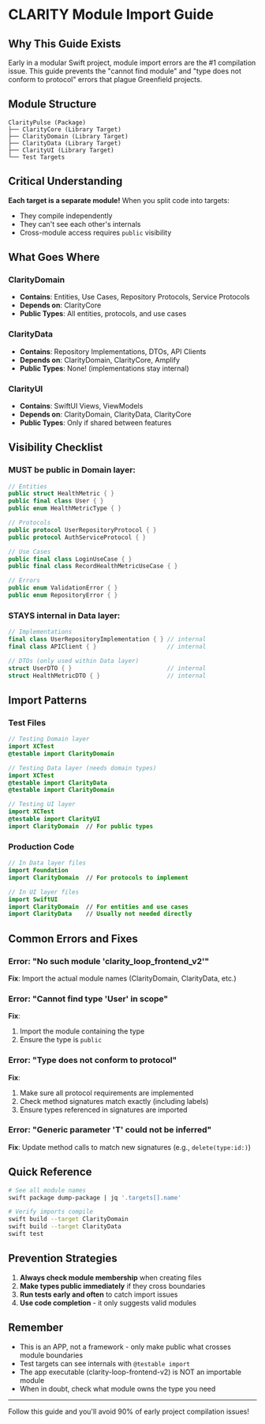 # CLARITY Module Import Guide

## Why This Guide Exists

Early in a modular Swift project, module import errors are the #1 compilation issue. This guide prevents the "cannot find module" and "type does not conform to protocol" errors that plague Greenfield projects.

## Module Structure

```
ClarityPulse (Package)
├── ClarityCore (Library Target)
├── ClarityDomain (Library Target) 
├── ClarityData (Library Target)
├── ClarityUI (Library Target)
└── Test Targets
```

## Critical Understanding

**Each target is a separate module!** When you split code into targets:
- They compile independently
- They can't see each other's internals
- Cross-module access requires `public` visibility

## What Goes Where

### ClarityDomain
- **Contains**: Entities, Use Cases, Repository Protocols, Service Protocols
- **Depends on**: ClarityCore
- **Public Types**: All entities, protocols, and use cases

### ClarityData  
- **Contains**: Repository Implementations, DTOs, API Clients
- **Depends on**: ClarityDomain, ClarityCore, Amplify
- **Public Types**: None! (implementations stay internal)

### ClarityUI
- **Contains**: SwiftUI Views, ViewModels
- **Depends on**: ClarityDomain, ClarityData, ClarityCore  
- **Public Types**: Only if shared between features

## Visibility Checklist

### MUST be public in Domain layer:
```swift
// Entities
public struct HealthMetric { }
public final class User { }
public enum HealthMetricType { }

// Protocols  
public protocol UserRepositoryProtocol { }
public protocol AuthServiceProtocol { }

// Use Cases
public final class LoginUseCase { }
public final class RecordHealthMetricUseCase { }

// Errors
public enum ValidationError { }
public enum RepositoryError { }
```

### STAYS internal in Data layer:
```swift
// Implementations
final class UserRepositoryImplementation { } // internal
final class APIClient { }                    // internal

// DTOs (only used within Data layer)
struct UserDTO { }                           // internal
struct HealthMetricDTO { }                   // internal
```

## Import Patterns

### Test Files

```swift
// Testing Domain layer
import XCTest
@testable import ClarityDomain

// Testing Data layer (needs domain types)
import XCTest
@testable import ClarityData
@testable import ClarityDomain

// Testing UI layer
import XCTest
@testable import ClarityUI
import ClarityDomain  // For public types
```

### Production Code

```swift
// In Data layer files
import Foundation
import ClarityDomain  // For protocols to implement

// In UI layer files  
import SwiftUI
import ClarityDomain  // For entities and use cases
import ClarityData    // Usually not needed directly
```

## Common Errors and Fixes

### Error: "No such module 'clarity_loop_frontend_v2'"
**Fix**: Import the actual module names (ClarityDomain, ClarityData, etc.)

### Error: "Cannot find type 'User' in scope"
**Fix**: 
1. Import the module containing the type
2. Ensure the type is `public`

### Error: "Type does not conform to protocol"
**Fix**:
1. Make sure all protocol requirements are implemented
2. Check method signatures match exactly (including labels)
3. Ensure types referenced in signatures are imported

### Error: "Generic parameter 'T' could not be inferred"
**Fix**: Update method calls to match new signatures (e.g., `delete(type:id:)`)

## Quick Reference

```bash
# See all module names
swift package dump-package | jq '.targets[].name'

# Verify imports compile
swift build --target ClarityDomain
swift build --target ClarityData
swift test
```

## Prevention Strategies

1. **Always check module membership** when creating files
2. **Make types public immediately** if they cross boundaries
3. **Run tests early and often** to catch import issues
4. **Use code completion** - it only suggests valid modules

## Remember

- This is an APP, not a framework - only make public what crosses module boundaries
- Test targets can see internals with `@testable import`
- The app executable (clarity-loop-frontend-v2) is NOT an importable module
- When in doubt, check what module owns the type you need

---

Follow this guide and you'll avoid 90% of early project compilation issues!
